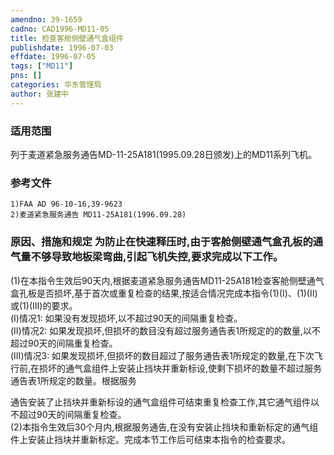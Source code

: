 ```yaml
---
amendno: 39-1659  
cadno: CAD1996-MD11-05  
title: 检查客舱侧壁通气盒组件  
publishdate: 1996-07-03  
effdate: 1996-07-05  
tags: ["MD11"]  
pns: []  
categories: 华东管理局  
author: 张建中  
---
```

  
### 适用范围  
列于麦道紧急服务通告MD-11-25A181(1995.09.28日颁发)上的MD11系列飞机。  
  
<!--more-->  
### 参考文件  
    1)FAA AD 96-10-16,39-9623  
    2)麦道紧急服务通告 MD11-25A181(1996.09.28)  
  
### 原因、措施和规定 为防止在快速释压时,由于客舱侧壁通气盒孔板的通气量不够导致地板梁弯曲,引起飞机失控,要求完成以下工作。  
(1)在本指令生效后90天内,根据麦道紧急服务通告MD11-25A181检查客舱侧壁通气盒孔板是否损坏,基于首次或重复检查的结果,按适合情况完成本指令(1)(Ⅰ)、(1)(Ⅱ)或(1)(Ⅲ)的要求。  
(Ⅰ)情况1: 如果没有发现损坏,以不超过90天的间隔重复检查。  
(Ⅱ)情况2: 如果发现损坏,但损坏的数目没有超过服务通告表1所规定的的数量,以不超过90天的间隔重复检查。  
(Ⅲ)情况3: 如果发现损坏,但损坏的数目超过了服务通告表1所规定的数量,在下次飞行前,在损坏的通气盒组件上安装止挡块并重新标设,使剩下损坏的数量不超过服务通告表1所规定的数量。根据服务  
  
      
通告安装了止挡块并重新标设的通气盒组件可结束重复检查工作,其它通气组件以不超过90天的间隔重复检查。  
(2)本指令生效后30个月内,根据服务通告,在没有安装止挡块和重新标定的通气组件上安装止挡块并重新标定。完成本节工作后可结束本指令的检查要求。  
